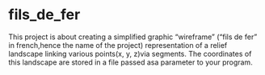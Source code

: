 # fils_de_fer

This project is about creating a simplified graphic “wireframe” (“fils de fer” in french,hence the name of the project) representation of a relief landscape linking various points(x, y, z)via segments. The coordinates of this landscape are stored in a file passed asa parameter to your program.
